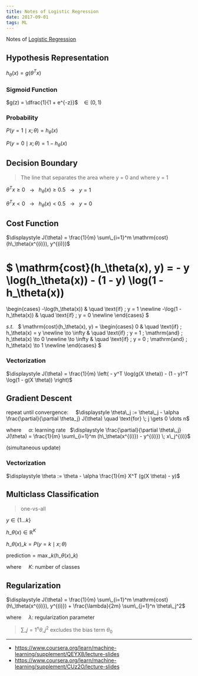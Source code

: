 ```yaml
---
title: Notes of Logistic Regression
date: 2017-09-01
tags: ML
---
```


Notes of [Logistic Regression](https://www.coursera.org/learn/machine-learning/supplement/fDCQp/classification)

<!-- more -->

## Hypothesis Representation

$h_\theta(x) = g(\theta^T x)$

### Sigmoid Function

$g(z) = \dfrac{1}{1 + e^{-z}}$ &nbsp; $\in (0, 1)$

### Probability

$P(y = 1 \mid x; \theta) = h_\theta(x)$

$P(y = 0 \mid x; \theta) = 1 - h_\theta(x)$

## Decision Boundary

> The line that separates the area where y = 0 and where y = 1

$\theta^T x \geq 0$ &nbsp; $\to$ &nbsp; $h_\theta(x) \geq 0.5$ &nbsp; $\to$ &nbsp; $y = 1$

$\theta^T x < 0$ &nbsp; $\to$ &nbsp; $h_\theta(x) < 0.5$ &nbsp; $\to$ &nbsp; $y = 0$

## Cost Function

$\displaystyle J(\theta) = \frac{1}{m} \sum\_{i=1}^m \mathrm{cost}(h\_\theta(x^{(i)}), y^{(i)})$

$
\mathrm{cost}(h\_\theta(x), y) =
\- y \log(h\_\theta(x)) - (1 - y) \log(1 - h\_\theta(x))
=
\begin{cases}
-\log(h\_\theta(x))     & \quad \text{if} \; y = 1 \newline
-\log(1 - h\_\theta(x)) & \quad \text{if} \; y = 0 \newline
\end{cases}
$

$s.t.$ &nbsp; $
\mathrm{cost}(h\_\theta(x), y) =
\begin{cases}
0          & \quad \text{if} \; h\_\theta(x) = y \newline
\to \infty & \quad \text{if} \; y = 1 \; \mathrm{and} \; h\_\theta(x) \to 0 \newline
\to \infty & \quad \text{if} \; y = 0 \; \mathrm{and} \; h\_\theta(x) \to 1 \newline
\end{cases}
$

### Vectorization

$\displaystyle J(\theta) = \frac{1}{m} \left( - y^T \log(g(X \theta)) - (1 - y)^T \log(1 - g(X \theta)) \right)$

## Gradient Descent

repeat until convergence:
&nbsp;&nbsp;&nbsp; $\displaystyle \theta\_j := \theta\_j - \alpha \frac{\partial}{\partial \theta_j} J(\theta) \quad \text{for} \; j \gets 0 \dots n$

where
&nbsp;&nbsp;&nbsp; $\alpha$: learning rate
&nbsp; $\displaystyle \frac{\partial}{\partial \theta\_j} J(\theta) = \frac{1}{m} \sum\_{i=1}^m (h\_\theta(x^{(i)}) - y^{(i)}) \; x\_j^{(i)}$

(simultaneous update)

### Vectorization

$\displaystyle \theta := \theta - \alpha \frac{1}{m} X^T (g(X \theta) - y)$

## Multiclass Classification

> one-vs-all

$y \in \lbrace 1 \dots k \rbrace$

$h\_\theta(x) \in \mathbb{R} ^ {K}$

$h\_\theta(x)\_k = P(y = k \mid x; \theta)$

$\mathrm{prediction} = \max\_k(h\_\theta(x)\_k)$

where
&nbsp;&nbsp;&nbsp; $K$: number of classes

## Regularization

$\displaystyle J(\theta) = \frac{1}{m} \sum\_{i=1}^m \mathrm{cost}(h\_\theta(x^{(i)}), y^{(i)}) + \frac{\lambda}{2m} \sum\_{j=1}^n \theta\_j^2$

where
&nbsp;&nbsp;&nbsp; $\lambda$: regularization parameter

> $\displaystyle \sum\_{j=1}^n \theta\_j^2$ excludes the bias term $\theta_0$

---

- <https://www.coursera.org/learn/machine-learning/supplement/QEYX8/lecture-slides>
- <https://www.coursera.org/learn/machine-learning/supplement/CUz2O/lecture-slides>
